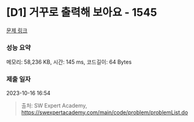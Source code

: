 # [D1] 거꾸로 출력해 보아요 - 1545 

[문제 링크](https://swexpertacademy.com/main/code/problem/problemDetail.do?contestProbId=AV2gbY0qAAQBBAS0) 

### 성능 요약

메모리: 58,236 KB, 시간: 145 ms, 코드길이: 64 Bytes

### 제출 일자

2023-10-16 16:54



> 출처: SW Expert Academy, https://swexpertacademy.com/main/code/problem/problemList.do